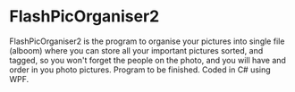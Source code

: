 # FlashPicOrganiser2
FlashPicOrganiser2 is the program to organise your pictures into single file (alboom) where you can store all your important pictures sorted, and tagged, so you 
won't forget the people on the photo, and you will have and order in you photo pictures. Program to be finished. 
Coded in C# using WPF.
